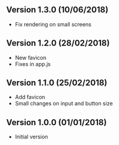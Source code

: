 Version 1.3.0 (10/06/2018)
-----------------------------
* Fix rendering on small screens

Version 1.2.0 (28/02/2018)
-----------------------------
* New favicon
* Fixes in app.js

Version 1.1.0 (25/02/2018)
-----------------------------
* Add favicon
* Small changes on input and button size

Version 1.0.0 (01/01/2018)
-----------------------------
 * Initial version
